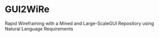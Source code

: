 # GUI2WiRe
Rapid Wireframing with a Mined and Large-ScaleGUI Repository using Natural Language Requirements
